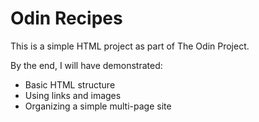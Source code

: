 # Odin Recipes

This is a simple HTML project as part of The Odin Project.

By the end, I will have demonstrated:
- Basic HTML structure
- Using links and images
- Organizing a simple multi-page site

